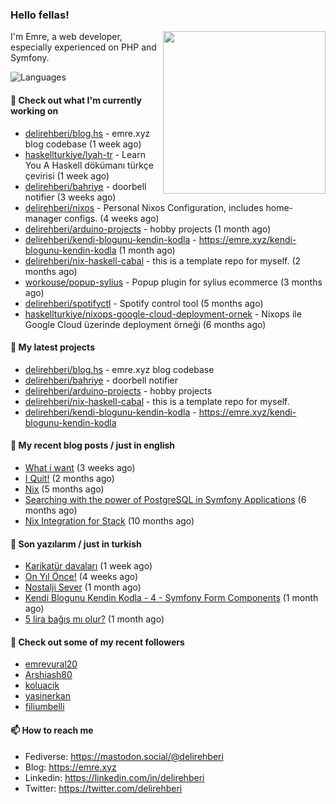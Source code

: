 <h3>Hello fellas!</h3>
 

<img align="right" src="https://media.giphy.com/media/ZE6HYckyroMWwSp11C/giphy-downsized.gif" width="260">

I'm Emre, a web developer, especially experienced on PHP and Symfony.

![Languages](https://github-readme-stats.vercel.app/api/top-langs/?username=delirehberi&layout=compact)

#### 👷 Check out what I'm currently working on

- [delirehberi/blog.hs](https://github.com/delirehberi/blog.hs) - emre.xyz blog codebase  (1 week ago)
- [haskellturkiye/lyah-tr](https://github.com/haskellturkiye/lyah-tr) - Learn You A Haskell dökümanı türkçe çevirisi (1 week ago)
- [delirehberi/bahriye](https://github.com/delirehberi/bahriye) - doorbell notifier (3 weeks ago)
- [delirehberi/nixos](https://github.com/delirehberi/nixos) - Personal Nixos Configuration, includes home-manager configs. (4 weeks ago)
- [delirehberi/arduino-projects](https://github.com/delirehberi/arduino-projects) - hobby projects (1 month ago)
- [delirehberi/kendi-blogunu-kendin-kodla](https://github.com/delirehberi/kendi-blogunu-kendin-kodla) - https://emre.xyz/kendi-blogunu-kendin-kodla (1 month ago)
- [delirehberi/nix-haskell-cabal](https://github.com/delirehberi/nix-haskell-cabal) - this is a template repo for myself. (2 months ago)
- [workouse/popup-sylius](https://github.com/workouse/popup-sylius) - Popup plugin for sylius ecommerce (3 months ago)
- [delirehberi/spotifyctl](https://github.com/delirehberi/spotifyctl) - Spotify control tool (5 months ago)
- [haskellturkiye/nixops-google-cloud-deployment-ornek](https://github.com/haskellturkiye/nixops-google-cloud-deployment-ornek) - Nixops ile Google Cloud üzerinde deployment örneği (6 months ago)

#### 🌱 My latest projects

- [delirehberi/blog.hs](https://github.com/delirehberi/blog.hs) - emre.xyz blog codebase 
- [delirehberi/bahriye](https://github.com/delirehberi/bahriye) - doorbell notifier
- [delirehberi/arduino-projects](https://github.com/delirehberi/arduino-projects) - hobby projects
- [delirehberi/nix-haskell-cabal](https://github.com/delirehberi/nix-haskell-cabal) - this is a template repo for myself.
- [delirehberi/kendi-blogunu-kendin-kodla](https://github.com/delirehberi/kendi-blogunu-kendin-kodla) - https://emre.xyz/kendi-blogunu-kendin-kodla

#### 📜 My recent blog posts / just in english

- [What i want](https://emre.xyz/what-i-want) (3 weeks ago)
- [I Quit!](https://emre.xyz/i-quit) (2 months ago)
- [Nix](https://emre.xyz/nix) (5 months ago)
- [Searching with the power of PostgreSQL in Symfony Applications](https://emre.xyz/searching-with-the-power-of-postgresql-in-symfony-applications) (6 months ago)
- [Nix Integration for Stack](https://emre.xyz/nix-integration-for-stack) (10 months ago)

#### 📜 Son yazılarım / just in turkish

- [Karikatür davaları](https://emre.xyz/karikatur-davalari) (1 week ago)
- [On Yıl Önce!](https://emre.xyz/on-yil-once) (4 weeks ago)
- [Nostalji Sever](https://emre.xyz/nostalji-sever) (1 month ago)
- [Kendi Blogunu Kendin Kodla - 4 - Symfony Form Components](https://emre.xyz/kendi-blogunu-kendin-kodla-4-symfony-form-components) (1 month ago)
- [5 lira bağış mı olur?](https://emre.xyz/5-lira-bagis-mi-olur) (1 month ago)

#### 👯 Check out some of my recent followers

- [emrevural20](https://github.com/emrevural20)
- [Arshiash80](https://github.com/Arshiash80)
- [koluacik](https://github.com/koluacik)
- [yasinerkan](https://github.com/yasinerkan)
- [filiumbelli](https://github.com/filiumbelli)

#### 📫 How to reach me

- Fediverse: https://mastodon.social/@delirehberi
- Blog: https://emre.xyz
- Linkedin: https://linkedin.com/in/delirehberi
- Twitter: https://twitter.com/delirehberi

